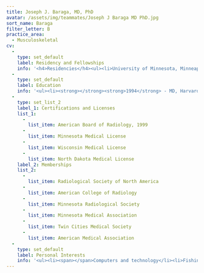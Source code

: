```yaml
---
title: Joseph J. Baraga, MD, PhD
avatar: /assets/img/teammates/Joseph J Baraga MD PhD.jpg
sort_name: Baraga
filter_letter: B
practice_area:
  - Musculoskeletal
cv:
  - 
    type: set_default
    label: Residency and Fellowships
    info: '<h4>Residencies</h4><ul><li>University of Minnesota, Minneapolis, MN, Diagnostic Radiology, 1995-1999</li></ul><h4>Fellowships</h4><ul><li>Mayo Graduate School of Medicine, Rochester, MN, Musculoskeletal Imaging, 1999-2000</li></ul>'
  - 
    type: set_default
    label: Education
    info: '<ul><li><strong></strong><strong>1994</strong> - MD, Harvard Medical School, Cambridge, MA</li><li><strong>1992</strong> - PhD, Medical Physics, Massachusetts Institute of Technology, Cambridge, MA</li><li><strong>1989</strong> - MS, Physics, Massachusetts Institute of Technology, Cambridge, MA</li><li><strong>1986</strong> - BS, St. John’s University, Collegeville, MN<span></span></li></ul>'
  - 
    type: set_list_2
    label_1: Certifications and Licenses
    list_1:
      - 
        list_item: American Board of Radiology, 1999
      - 
        list_item: Minnesota Medical License
      - 
        list_item: Wisconsin Medical License
      - 
        list_item: North Dakota Medical License
    label_2: Memberships
    list_2:
      - 
        list_item: Radiological Society of North America
      - 
        list_item: American College of Radiology
      - 
        list_item: Minnesota Radiological Society
      - 
        list_item: Minnesota Medical Association
      - 
        list_item: Twin Cities Medical Society
      - 
        list_item: American Medical Association
  - 
    type: set_default
    label: Personal Interests
    info: '<ul><li><span></span>Computers and technology</li><li>Fishing</li><li>Camping<span></span></li></ul>'
---
```

